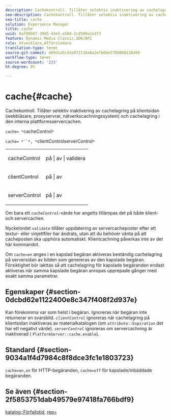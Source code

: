 ```yaml
---
description: Cachekontroll. Tillåter selektiv inaktivering av cachelagring på klientsidan (webbläsare, proxyservrar, nätverkscachningssystem) och cachelagring i den interna plattformsservercachen.
seo-description: Cachekontroll. Tillåter selektiv inaktivering av cachelagring på klientsidan (webbläsare, proxyservrar, nätverkscachningssystem) och cachelagring i den interna plattformsservercachen.
seo-title: cache
solution: Experience Manager
title: cache
uuid: 8af89b67-39d5-43e5-a58d-2cd509a1e373
feature: Dynamic Media Classic,SDK/API
role: Utvecklare,Affärsledare
translation-type: tm+mt
source-git-commit: 469d1a5c43a972116a8a2efb0de5708800130a99
workflow-type: tm+mt
source-wordcount: '233'
ht-degree: 0%

---
```



# cache{#cache}

Cachekontroll. Tillåter selektiv inaktivering av cachelagring på klientsidan (webbläsare, proxyservrar, nätverkscachningssystem) och cachelagring i den interna plattformsservercachen.

`cache= *`cacheControl`*`

`cache= *``*, *`clientControlserverControl`*`

<table id="simpletable_CBB5DFBD48B444A4AA806B11299BC43E"> 
 <tr class="strow"> 
  <td class="stentry"> <p><span class="varname"> cacheControl</span> </p> </td> 
  <td class="stentry"> <p>på | av | validera </p></td> 
 </tr> 
 <tr class="strow"> 
  <td class="stentry"> <p><span class="varname"> clientControl  </span> </p> </td> 
  <td class="stentry"> <p>på | av </p></td> 
 </tr> 
 <tr class="strow"> 
  <td class="stentry"> <p><span class="varname"> serverControl  </span> </p></td> 
  <td class="stentry"> <p>på | av </p></td> 
 </tr> 
</table>

Om bara ett *`cacheControl`*-värde har angetts tillämpas det på både klient- och servercachen.

Nyckelordet `validate` tillåter uppdatering av servercacheposter efter att textur- eller vinjettfiler har ändrats, utan att du behöver vänta på att cacheposten ska upphöra automatiskt. Klientcachning påverkas inte av det här kommandot.

Om `cache=on` anges i en kapslad begäran aktiveras beständig cachelagring på serversidan av bilden som genereras av den kapslade begäran. Försiktighet bör iakttas så att cachelagring för kapslade begäranden endast aktiveras när samma kapslade begäran anropas upprepade gånger med exakt samma parametrar.

## Egenskaper {#section-0dcbd62e1122400e8c347f408f2d937e}

Kan förekomma var som helst i begäran. Ignoreras när begäran inte returnerar en svarsbild. *`clientControl`* ignoreras när cachelagring på klientsidan inaktiveras av materialkatalogen (om  `attribute::Expiration` det har ett negativt värde). *`serverControl`* ignoreras om servercachning är inaktiverad (  `PlatformServer::cache.enable`).

## Standard {#section-9034a1f4d7984c8f8dce3fc1e1803723}

`cache=on,on` för HTTP-begäranden,  `cache=off` för kapslade/inbäddade begäranden.

## Se även {#section-2f5853751dab49579e97418fa766bdf9}

[katalog::Förfallotid](../../../../../ir-api/material-cat/image-rendering-api-ref/c-ir-material-catalog/c-ir-material-data-reference/r-ir-expiration-dataref.md#reference-5e93943abff54c93bf85aae3b911a3ce),  [req=](../../../../../ir-api/http-protocol/image-rendering-api-ref/c-ir-http-protocol-ref/c-ir-http-protocol-command-reference/r-ir-req.md#reference-792b1a663fb64261bd2de2a209b847fb)
